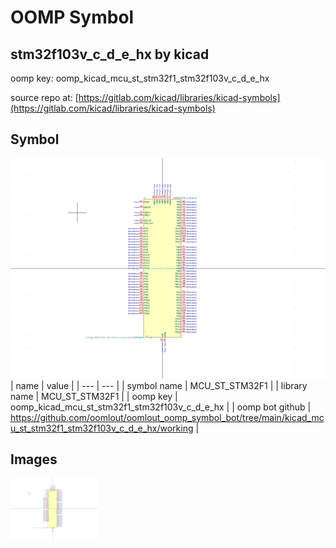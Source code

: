 # OOMP Symbol  
## stm32f103v_c_d_e_hx  by kicad  
  
oomp key: oomp_kicad_mcu_st_stm32f1_stm32f103v_c_d_e_hx  
  
source repo at: [https://gitlab.com/kicad/libraries/kicad-symbols](https://gitlab.com/kicad/libraries/kicad-symbols)  
## Symbol  
  
[![working.png](working_600.png)](working.png)  
| name | value | 
| --- | --- | 
| symbol name | MCU_ST_STM32F1 | 
| library name | MCU_ST_STM32F1 | 
| oomp key | oomp_kicad_mcu_st_stm32f1_stm32f103v_c_d_e_hx | 
| oomp bot github | https://github.com/oomlout/oomlout_oomp_symbol_bot/tree/main/kicad_mcu_st_stm32f1_stm32f103v_c_d_e_hx/working | 
## Images  
  
[![working.png](working_140.png)](working.png)  

